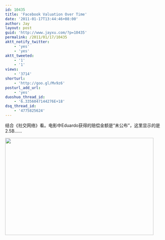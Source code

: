 ```yaml
---
id: 10435
title: 'Facebook Valuation Over Time'
date: '2011-01-17T13:44:46+08:00'
author: Jay
layout: post
guid: 'http://www.jayxu.com/?p=10435'
permalink: /2011/01/17/10435
aktt_notify_twitter:
    - 'yes'
    - 'yes'
aktt_tweeted:
    - '1'
    - '1'
views:
    - '3714'
shorturl:
    - 'http://goo.gl/Mv9z6'
posturl_add_url:
    - 'yes'
duoshuo_thread_id:
    - '6.3356047144276E+18'
dsq_thread_id:
    - '4775825624'
---
```


结合《社交网络》看。电影中Eduardo获得的赔偿金额是“未公布”，这里显示的是2.5B……

<a href="http://www.jayxu.com/log/wp-content/uploads/2011/01/facebookgraph-r7big.png"><img class="alignnone size-medium wp-image-10436" title="facebookgraph-r7big" src="http://www.jayxu.com/log/wp-content/uploads/2011/01/facebookgraph-r7big-480x315.png" alt="" width="480" height="315" /></a>